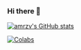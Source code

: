 ### Hi there 👋
[![amrzv's GitHub stats](https://github-readme-stats.vercel.app/api?username=amrzv&theme=gotham&include_all_commits=true&show_icons=true)](https://github.com/anuraghazra/github-readme-stats)

[![Colabs](https://github-readme-stats.vercel.app/api/pin/?username=amrzv&repo=awesome-colab-notebooks&show_owner=true&theme=gotham)](https://github.com/anuraghazra/github-readme-stats)


<!--
**amrzv/amrzv** is a ✨ _special_ ✨ repository because its `README.md` (this file) appears on your GitHub profile.

Here are some ideas to get you started:

- 🔭 I’m currently working on ...
- 🌱 I’m currently learning ...
- 👯 I’m looking to collaborate on ...
- 🤔 I’m looking for help with ...
- 💬 Ask me about ...
- 📫 How to reach me: ...
- 😄 Pronouns: ...
- ⚡ Fun fact: ...
-->
